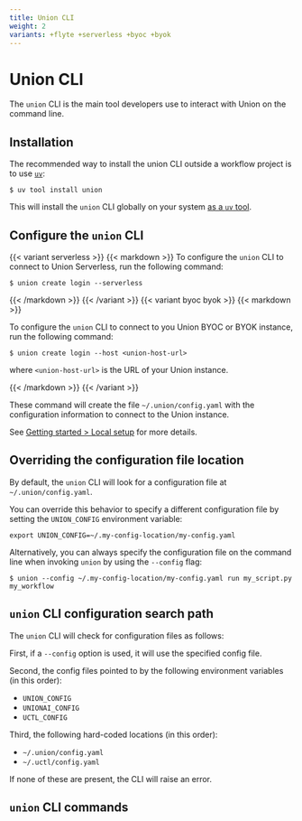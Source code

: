 ```yaml
---
title: Union CLI
weight: 2
variants: +flyte +serverless +byoc +byok
---
```


# Union CLI

The `union` CLI is the main tool developers use to interact with Union on the command line.

## Installation

The recommended way to install the union CLI outside a workflow project is to use [`uv`](https://docs.astral.sh/uv/):

```shell
$ uv tool install union
```

This will install the `union` CLI globally on your system [as a `uv` tool](https://docs.astral.sh/uv/concepts/tools/).


## Configure the `union` CLI

{{< variant serverless >}}
{{< markdown >}}
To configure the `union` CLI to connect to Union Serverless, run the following command:

```shell
$ union create login --serverless
```

{{< /markdown >}}
{{< /variant >}}
{{< variant byoc byok >}}
{{< markdown >}}

To configure the `union` CLI to connect to you Union BYOC or BYOK instance, run the following command:

```shell
$ union create login --host <union-host-url>
```

where `<union-host-url>` is the URL of your Union instance.

{{< /markdown >}}
{{< /variant >}}

These command will create the file `~/.union/config.yaml` with the configuration information to connect to the Union instance.

See [Getting started > Local setup](../user-guide/getting-started/local-setup.md) for more details.

## Overriding the configuration file location

By default, the `union` CLI will look for a configuration file at `~/.union/config.yaml`.

You can override this behavior to specify a different configuration file by setting the `UNION_CONFIG` environment variable:

```shell
export UNION_CONFIG=~/.my-config-location/my-config.yaml
```

Alternatively, you can always specify the configuration file on the command line when invoking `union` by using the `--config` flag:

```shell
$ union --config ~/.my-config-location/my-config.yaml run my_script.py my_workflow
```

## `union` CLI configuration search path

The `union` CLI will check for configuration files as follows:

First, if a `--config` option is used, it will use the specified config file.

Second, the config files pointed to by the following environment variables (in this order):

* `UNION_CONFIG`
* `UNIONAI_CONFIG`
* `UCTL_CONFIG`

Third, the following hard-coded locations (in this order):

* `~/.union/config.yaml`
* `~/.uctl/config.yaml`

If none of these are present, the CLI will raise an error.

## `union` CLI commands

